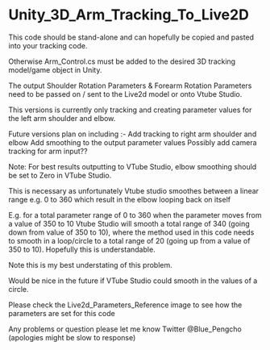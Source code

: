 # Unity_3D_Arm_Tracking_To_Live2D

This code should be stand-alone and can hopefully be copied and pasted into your tracking code.

Otherwise Arm_Control.cs must be added to the desired 3D tracking model/game object in Unity.

The output Shoulder Rotation Parameters & Forearm Rotation Parameters need to be passed on / sent to the Live2d model or onto Vtube Studio.

This versions is currently only tracking and creating parameter values for the left arm shoulder and elbow.

Future versions plan on including :-
Add tracking to right arm shoulder and elbow
Add smoothing to the output parameter values
Possibly add camera tracking for arm input??

Note: For best results outputting to VTube Studio, elbow smoothing should be set to Zero in VTube Studio.

This is necessary as unfortunately Vtube studio smoothes between a linear range e.g. 0 to 360 which result in the elbow looping back on itself 

E.g. for a total parameter range of 0 to 360 when the parameter moves from a value of 350 to 10 Vtube Studio will smooth a total range of 340 (going down from value of 350 to 10), where the method used in this code needs to smooth in a loop/circle to a total range of 20 (going up from a value of 350 to 10). Hopefully this is understandable.

Note this is my best understating of this problem. 

Would be nice in the future if VTube Studio could smooth in the values of a circle.

Please check the Live2d_Parameters_Reference image to see how the parameters are set for this code

Any problems or question please let me know Twitter @Blue_Pengcho (apologies might be slow to response) 
